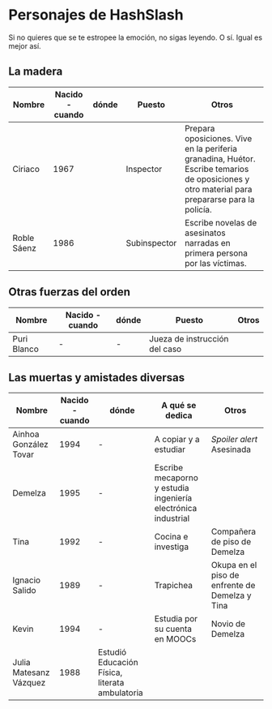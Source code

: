 Personajes de HashSlash
===========

Si no quieres que se te estropee la emoción, no sigas leyendo. O
sí. Igual es mejor así.

La madera
----------------

Nombre | Nacido - cuando | dónde |  Puesto | Otros
--- |--- |--- |--- | ---
Ciriaco | 1967 | | Inspector | Prepara oposiciones. Vive en la periferia granadina, Huétor. Escribe temarios de oposiciones y otro material para prepararse para la policía. 
Roble Sáenz | 1986 | | Subinspector | Escribe novelas de asesinatos narradas en primera persona por las víctimas.

Otras fuerzas del orden
---

Nombre | Nacido - cuando | dónde |  Puesto | Otros
--- |--- |--- |--- | ---
Puri Blanco | - | - | Jueza de instrucción del caso | 

Las muertas y amistades diversas
--

Nombre | Nacido - cuando | dónde |  A qué se dedica | Otros
--- |--- |--- |--- | ---
Ainhoa González Tovar| 1994 |  - | A copiar y a estudiar | *Spoiler alert*  Asesinada
Demelza | 1995 | - | Escribe mecaporno y estudia ingeniería electrónica industrial | 
Tina | 1992 | - | Cocina e investiga | Compañera de piso de Demelza
Ignacio Salido | 1989 | -  | Trapichea | Okupa en el piso de enfrente de Demelza y Tina
Kevin | 1994 |  - |  Estudia por su cuenta en MOOCs | Novio de Demelza
Julia Matesanz Vázquez | 1988 | Estudió Educación Física, literata ambulatoria |  
